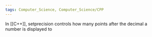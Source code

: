 ```yaml
---
tags: Computer_Science, Computer_Science/CPP
---
```

In [[C++]], setprecision controls how many points after the decimal a number is displayed to